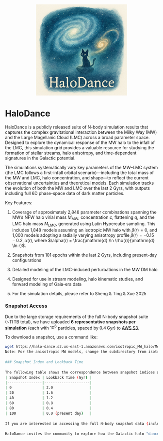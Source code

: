 <p align="center">
  <img src="assets/halodance_cat.png" alt="HaloDance Logo" width="300"/>
</p>

# HaloDance
HaloDance is a publicly released suite of N-body simulation results that captures the complex gravitational interaction between the Milky Way (MW) and the Large Magellanic Cloud (LMC) across a broad parameter space. Designed to explore the dynamical response of the MW halo to the infall of the LMC, this simulation grid provides a valuable resource for studying the formation of stellar streams, halo anisotropy, and time-dependent signatures in the Galactic potential.

The simulations systematically vary key parameters of the MW–LMC system (the LMC follows a first-infall orbital scenario)—including the total mass of the MW and LMC, halo concentration, and shape—to reflect the current observational uncertainties and theoretical models. Each simulation tracks the evolution of both the MW and LMC over the last 2 Gyrs, with outputs including full 6D phase-space data of dark matter particles. 

Key Features:

1. Coverage of approximately 2,848 parameter combinations spanning the MW’s NFW halo virial mass $M_{\mathrm{MW}}$, concentration $c$, flattening $q$, and the LMC halo mass $M_{\mathrm{LMC}}$, generated using Latin Hypercube sampling. This includes 1,848 models assuming an isotropic MW halo with $\beta(r) = 0$, and 1,000 models adopting a radially varying anisotropy profile $\beta(r) = -0.15 - 0.2,\alpha(r)$, where $\alpha(r) = \frac{\mathrm{d} \ln \rho(r)}{\mathrm{d} \ln r}$.

2. Snapshots from 101 epochs within the last 2 Gyrs, including present-day configurations

3. Detailed modeling of the LMC-induced perturbations in the MW DM halo

4. Designed for use in stream modeling, halo kinematic studies, and forward modeling of Gaia-era data
  
5. For the simulation details, please refer to Sheng & Ting & Xue 2025 

### Snapshot Access

Due to the large storage requirements of the full N-body snapshot suite (~11 TB total), we have uploaded **6 representative snapshots per simulation** (each with $10^6$ particles, spaced by 0.4 Gyr) to [AWS S3](https://halo-dance.s3.us-east-1.amazonaws.com).

To download a snapshot, use a command like:
```bash
wget https://halo-dance.s3.us-east-1.amazonaws.com/isotropic_MW_halo/Model_413/snapshot_000.hdf5
Note: For the anisotropic MW models, change the subdirectory from isotropic_MW_halo to anisotropic_MW_halo.

### Snapshot Index and Lookback Time

The following table shows the correspondence between snapshot indices and lookback times:
| Snapshot Index | Lookback Time (Gyr) |
|----------------|---------------------|
| 0              | 2.0                 |
| 20             | 1.6                 |
| 40             | 1.2                 |
| 60             | 0.8                 |
| 80             | 0.4                 |
| 100            | 0.0 (present day)   |

If you are interested in accessing the full N-body snapshot data (including the high-res snapshots with $10^{7}$ particles), please feel free to reach out to Yanjun Sheng at Yanjun.Sheng@anu.edu.au or yanjunsheng1998@gmail.com.

HaloDance invites the community to explore how the Galactic halo "dances" to the gravitational rhythm set by the LMC. 


